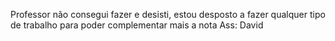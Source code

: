 Professor não consegui fazer e desisti, estou desposto a fazer qualquer tipo de trabalho para poder complementar mais a nota
Ass: David